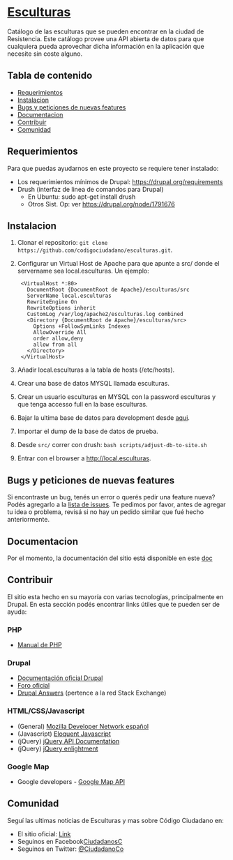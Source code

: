 # [Esculturas](https://github.com/codigociudadano/esculturas)

Catálogo de las esculturas que se pueden encontrar en la ciudad de Resistencia. Este catálogo provee una API abierta de datos para que cualquiera pueda aprovechar dicha información en la aplicación que necesite sin coste alguno.

## Tabla de contenido

 - [Requerimientos](#requerimientos)
 - [Instalacion](#instalacion)
 - [Bugs y peticiones de nuevas features](#Bugs-y-peticiones-de-nuevas-features)
 - [Documentacion](#documentacion)
 - [Contribuir](#contribuir)
 - [Comunidad](#comunidad)

## Requerimientos

Para que puedas ayudarnos en este proyecto se requiere tener instalado:
 - Los requerimientos mínimos de Drupal: https://drupal.org/requirements
 - Drush (interfaz de linea de comandos para Drupal)
   - En Ubuntu: sudo apt-get install drush
   - Otros Sist. Op: ver https://drupal.org/node/1791676

## Instalacion

1) Clonar el repositorio:  `git clone https://github.com/codigociudadano/esculturas.git`.

2) Configurar un Virtual Host de Apache para que apunte a src/ donde el servername sea local.esculturas. 
   Un ejemplo: 
   ```
    <VirtualHost *:80>      
      DocumentRoot {DocumentRoot de Apache}/esculturas/src
      ServerName local.esculturas
      RewriteEngine On
      RewriteOptions inherit
      CustomLog /var/log/apache2/esculturas.log combined
      <Directory {DocumentRoot de Apache}/esculturas/src>
        Options +FollowSymLinks Indexes
        AllowOverride All
        order allow,deny
        allow from all
      </Directory>
    </VirtualHost>
   ```

3) Añadir local.esculturas a la tabla de hosts (/etc/hosts).

4) Crear una base de datos MYSQL llamada esculturas.

5) Crear un usuario esculturas en MYSQL con la password esculturas y que tenga accesso full en la base esculturas.

6) Bajar la ultima base de datos para development desde [aqui](http://www.codigociudadano.co/downloads/esculturas/esculturasdb-latest.tar.gz).

7) Importar el dump de la base de datos de prueba.

8) Desde `src/` correr con drush: `bash scripts/adjust-db-to-site.sh`

9) Entrar con el browser a http://local.esculturas.

## Bugs y peticiones de nuevas features

Si encontraste un bug, tenés un error o querés pedir una feature nueva? Podés agregarlo a la [lista de issues](https://github.com/codigociudadano/esculturas/issues). Te pedimos por favor, antes de agregar tu idea o problema, revisá si no hay un pedido similar que fué hecho anteriormente.

## Documentacion

Por el momento, la documentación del sitio está disponible en este [doc](https://github.com/codigociudadano/esculturas)

## Contribuir

El sitio esta hecho en su mayoría con varias tecnologías, principalmente en Drupal. En esta sección podés encontrar links útiles que te pueden ser de ayuda:

### PHP ####
 
 - [Manual de PHP](http://www.php.net/manual/es/)

### Drupal ###
 - [Documentación oficial Drupal](https://drupal.org/documentation)
 - [Foro oficial](https://drupal.org/forum)
 - [Drupal Answers](http://drupal.stackexchange.com/) (pertence a la red Stack Exchange)

### HTML/CSS/Javascript

 - (General) [Mozilla Developer Network español](https://developer.mozilla.org/es/)
 - (Javascript) [Eloquent Javascript](http://eloquentjavascript.net/contents.html)
 - (jQuery) [jQuery API Documentation](http://api.jquery.com/)
 - (jQuery) [jQuery enlightment](http://jqueryenlightenment.com/jquery_enlightenment.pdf)

### Google Map

 - Google developers - [Google Map API](https://developers.google.com/maps/)

## Comunidad

 Seguí las ultimas noticias de Esculturas y mas sobre Código Ciudadano en:
 - El sitio oficial: [Link](http://www.codigociudadano.com.ar/)
 - Seguinos en Facebook[CiudadanosC](https://www.facebook.com/CiudadanosC)
 - Seguinos en Twitter: [@CiudadanoCo](https://twitter.com/CiudadanoCo)


